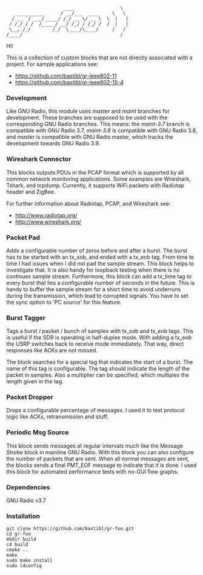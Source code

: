 ```
                     ____                 \
   ____ ______      / __/___  ____     \   \
  / __ `/ ___/_____/ /_/ __ \/ __ \  \  |   |
 / /_/ / /  /_____/ __/ /_/ / /_/ /  /  |   |
 \__, /_/        /_/  \____/\____/     /   /
/____/                                    /

```

Hi!

This is a collection of custom blocks that are not directly associated with a
project. For sample applications see:

-  https://github.com/bastibl/gr-ieee802-11
-  https://github.com/bastibl/gr-ieee802-15-4



### Development

Like GNU Radio, this module uses *master* and *maint* branches for development.
These branches are supposed to be used with the corresponding GNU Radio
branches. This means: the *maint-3.7* branch is compatible with GNU Radio 3.7,
*maint-3.8* is compatible with GNU Radio 3.8, and *master* is compatible with
GNU Radio master, which tracks the development towards GNU Radio 3.9.



### Wireshark Connector

This blocks outputs PDUs in the PCAP format which is supported by all common
network monitoring applications. Some examples are Wireshark, Tshark, and
tcpdump. Currently, it supports WiFi packets with Radiotap header and ZigBee.

For further information about Radiotap, PCAP, and Wireshark see:

- http://www.radiotap.org/
- http://www.wireshark.org/



### Packet Pad

Adds a configurable number of zeros before and after a burst. The burst has to
be started with an tx_sob, and ended with a tx_eob tag. From time to time I had
issues when I did not pad the sample stream. This block helps to investigate
that. It is also handy for loopback testing when there is no continues sample
stream. Furthermore, this block can add a tx_time tag to every burst that lies
a configurable number of seconds in the future. This is handy to buffer the
sample stream for a short time to avoid underruns during the transmission,
which lead to corrupted signals. You have to set the sync option to 'PC source'
for this feature.



### Burst Tagger

Tags a burst / packet / bunch of samples with tx_sob and tx_eob tags. This is
useful if the SDR is operating in half-duplex mode. With adding a tx_eob the
USRP switches back to receive mode immediately. That way, direct responses like
ACKs are not missed.

The block searches for a special tag that indicates the start of a burst. The
name of this tag is configurable. The tag should indicate the length of the
packet in samples. Also a multiplier can be specified, which multiples the
length given in the tag.



### Packet Dropper

Drops a configurable percentage of messages. I used it to test protocol logic
like ACKs, retransmission and stuff.



### Periodic Msg Source

This block sends messages at regular intervals much like the Message Strobe
block in mainline GNU Radio. With this block you can also configure the number
of packets that are sent. When all normal messages are sent, the blocks sends a
final PMT_EOF message to indicate that it is done.
I used this block for automated performance tests with no-GUI flow graphs.


### Dependencies

GNU Radio v3.7


### Installation

```
git clone https://github.com/bastibl/gr-foo.git
cd gr-foo
mkdir build
cd build
cmake ..
make
sudo make install
sudo ldconfig
``` 

